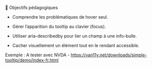 🎯 Objectifs pédagogiques

- Comprendre les problématiques de hover seul.

- Gérer l’apparition du tooltip au clavier (focus).

- Utiliser aria-describedby pour lier un champ à une info-bulle.

- Cacher visuellement un élément tout en le rendant accessible.

Exemple : A tester avec NVDA - https://van11y.net/downloads/simple-tooltip/demo/index-fr.html